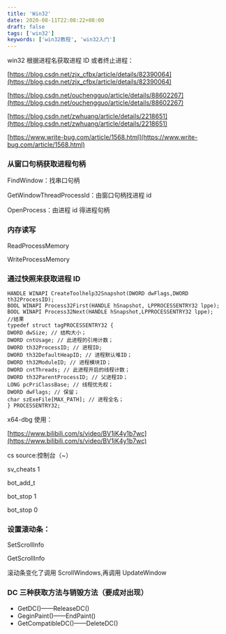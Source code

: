 ```yaml
---
title: 'Win32'
date: 2020-08-11T22:08:22+08:00
draft: false
tags: ['win32']
keywords: ['win32教程', 'win32入门']
---
```


win32 根据进程名获取进程 ID 或者终止进程：

[](https://blog.csdn.net/zjx_cfbx/article/details/82390064)[https://blog.csdn.net/zjx_cfbx/article/details/82390064](https://blog.csdn.net/zjx_cfbx/article/details/82390064)

[](https://blog.csdn.net/ouchengguo/article/details/88602267)[https://blog.csdn.net/ouchengguo/article/details/88602267](https://blog.csdn.net/ouchengguo/article/details/88602267)

[](https://blog.csdn.net/zwhuang/article/details/2218651)[https://blog.csdn.net/zwhuang/article/details/2218651](https://blog.csdn.net/zwhuang/article/details/2218651)

[](https://www.write-bug.com/article/1568.html)[https://www.write-bug.com/article/1568.html](https://www.write-bug.com/article/1568.html)

### 从窗口句柄获取进程句柄

FindWindow：找串口句柄

GetWindowThreadProcessId：由窗口句柄找进程 id

OpenProcess：由进程 id 得进程句柄

### 内存读写

ReadProcessMemory

WriteProcessMemory

### 通过快照来获取进程 ID

```
HANDLE WINAPI CreateToolhelp32Snapshot(DWORD dwFlags,DWORD th32ProcessID);
BOOL WINAPI Process32First(HANDLE hSnapshot, LPPROCESSENTRY32 lppe);
BOOL WINAPI Process32Next(HANDLE hSnapshot,LPPROCESSENTRY32 lppe);
//结果
typedef struct tagPROCESSENTRY32 {
DWORD dwSize; // 结构大小；
DWORD cntUsage; // 此进程的引用计数；
DWORD th32ProcessID; // 进程ID;
DWORD th32DefaultHeapID; // 进程默认堆ID；
DWORD th32ModuleID; // 进程模块ID；
DWORD cntThreads; // 此进程开启的线程计数；
DWORD th32ParentProcessID; // 父进程ID；
LONG pcPriClassBase; // 线程优先权；
DWORD dwFlags; // 保留；
char szExeFile[MAX_PATH]; // 进程全名；
} PROCESSENTRY32;

```

x64-dbg 使用：

[](https://www.bilibili.com/s/video/BV1jK4y1b7wc)[https://www.bilibili.com/s/video/BV1jK4y1b7wc](https://www.bilibili.com/s/video/BV1jK4y1b7wc)

cs source:控制台（~）

sv_cheats 1

bot_add_t

bot_stop 1

bot_stop 0

### 设置滚动条：

SetScrollInfo

GetScrollInfo

滚动条变化了调用 ScrollWindows,再调用 UpdateWindow

### DC 三种获取方法与销毁方法（要成对出现）

-   GetDC()——ReleaseDC()
-   GeginPaint()——EndPaint()
-   GetCompatibleDC()——DeleteDC()
